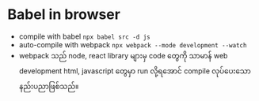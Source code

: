 # Babel in browser

- compile with babel `npx babel src -d js`
- auto-compile with webpack `npx webpack --mode development --watch`
- webpack သည် node, react library များမှ code တွေကို သာမာန် web development html, javascript တွေမှာ run လို့ရအောင် compile လုပ်ပေးသော နည်းပညာဖြစ်သည်။